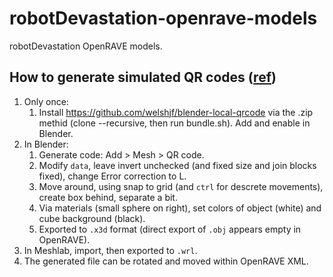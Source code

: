 # robotDevastation-openrave-models
robotDevastation OpenRAVE models.

## How to generate simulated QR codes ([ref](https://github.com/asrob-uc3m/robotDevastation-openrave-models/issues/4#issuecomment-373781813))
1. Only once:
   1. Install https://github.com/welshjf/blender-local-qrcode via the .zip methid (clone --recursive, then run bundle.sh). Add and enable in Blender.
1. In Blender:
   1. Generate code: Add > Mesh > QR code.
   1. Modify `data`, leave invert unchecked (and fixed size and join blocks fixed), change Error correction to L.
   1. Move around, using snap to grid (and `ctrl` for descrete movements), create box behind, separate a bit.
   1. Via materials (small sphere on right), set colors of object (white) and cube background (black).
   1. Exported to `.x3d` format (direct export of `.obj` appears empty in OpenRAVE).
1. In Meshlab, import, then exported to `.wrl`.
1. The generated file can be rotated and moved within OpenRAVE XML.
